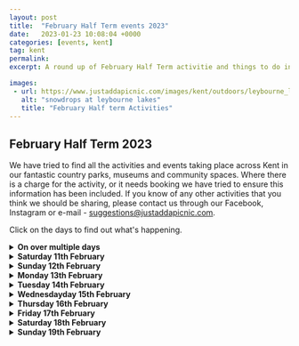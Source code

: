 ```yaml
---
layout: post
title:  "February Half Term events 2023"
date:   2023-01-23 10:08:04 +0000
categories: [events, kent]
tag: kent
permalink: 
excerpt: A round up of February Half Term activitie and things to do in Kent.

images: 
 - url: https://www.justaddapicnic.com/images/kent/outdoors/leybourne_lakes/leybourne5.jpg
   alt: "snowdrops at leybourne lakes"
   title: "February Half term Activities"
---
```


## February Half Term 2023
We have tried to find all the activities and events taking place across Kent in our fantastic country parks, museums and community spaces.
Where there is a charge for the activity, or it needs booking we have tried to ensure this information has been included.
If you know of any other activities that you think we should be sharing, please contact us through our Facebook, Instagram or e-mail - suggestions@justaddapicnic.com.

Click on the days to find out what's happening.

<details><summary><b>On over multiple days</b></summary>

<h3>FREE events / activities</h3>
    <ul><h5>Ranger Bear's Winter Quest</h5>
        <p>Bewl Water, TN3 8JH,<b> throughout February</b>. Help Ranger Bear find all his friends hidden around the trails of Bewl Water. Trail sheets are availble to collect from the Waterfront Cafe for free.</p>
        <p>More information about the trail can be found <a href="https://www.bewlwater.co.uk/whats-on/2022/12/ranger-bears-winter-quest-trail/?fbclid=IwAR2mW6FBJOZuG7chahNZGG9HWYNtIrBpfJf0vSHLyBZE9aIqjUMOw8Urx9w">HERE.</a></p>
        <img src="https://www.justaddapicnic.com/images/event_posters/February2023/bewlwaterbear.jpeg">
    </ul>
    <ul><h5>Sun Pier House Half Term Activities</h5>
        <p>Various activites taking place over half term with Sun Pier House in Chatham, ME4 4HF. Please note that these activites take place on the 1st and 2nd floors and there is no step free access. Booking required for half term events, please call 01634 401549.</p>
        <img src="https://www.justaddapicnic.com/images/event_posters/February2023/sunpierhouse.jpeg">
    </ul>
<ul><h5>Enchanted Forest Half-term Activities</h5>
    <p>The Amelia Scott, TN1 1LS <b>11th - 17th February from 10am - 3pm (not on 14th and 16th)</b>. Set your imagination alight…
    <ul>DISCOVER historic objects 100's, sometimes millions of years old</ul>
    <ul>EXPLORE an immersive digital forest</ul>
    <ul>IMAGINE objects that can be used for your own story telling, what myths and folklore will you tell at home?</ul>
    Get creative with natural history objects collected durign the Victorian period, imagine their stories, create art and explore the objects.</p>
    <p>More information <a href="https://theamelia.co.uk/whats-on/enchanted-forest-half-term-activities.html">HERE.</a></p>
    <img src="https://www.justaddapicnic.com/images/event_posters/February2023/ameliascott.jpeg">
</ul>

<h3>PAID FOR activites / events</h3>
    <ul><h5>Peter Rabbit Story time Adventure</h5>
        <p>The Beaney, Canterbury, CT1 2RA. <b>18th feb - 16th April</b>.</p>
        <p><em> "Hop into this walkthrough experience, where visitors will be able to immerse themselves in The Tale of Peter Rabbit. Little bunnies will be able to crawl under the garden gate, hide in a watering can, and see their reflection in a mirror pool, just like Peter Rabbit! With photo opportunities and activities to take part in along the way, there are plenty of opportunities for families to enjoy this well-loved tale."</em></p>
        <p> Suggested donation £3<a href="https://canterburymuseums.co.uk/events/the-world-of-peter-rabbit-storytime-trail/">More info here.</a>  Please note the museum is closed on Mondays.</p>
    </ul>
    <ul><h5>Super Hero Garden Trail</h5>
        <p>Hall Place and Gardens, Bexley, DA1PQ. <b>From 1 - 28th February. </b>Come along to the Gardens and see if you can find all the Super Heros hiding in the hedgerows and borders. Small prize at the end, £2.50 per trail. Suitable for children 3 - 10 year, younger children will require more teamwork. Binrg apencil, or buy one from the shop for 50p.</p>
        <p> <a href="https://www.hallplace.org.uk/event/superhero-february-garden-trail/">More info here.</a></p>
    </ul>
    <ul><h5>February half Term Trail</h5>
        <ol>Shorne Woods Country Park, Gravesend, DA12 3HX.</ol>
        <ol>Trosley Country Park, Vigo, DA13 0SG.</ol> 
        <ol>Lullingstone Country Park, Eynsford, DA4 0JF.</ol>
        <ol>Manor Park Country Park, West Malling, ME19 6PE.</ol>
        <p><b>from 12th - 20th February</b>. Drop into the Visitors Centre and collect your trail sheets from 10am - 2pm daily, trail sheets are £3 per child with a small prize on completion. </p>
        <img src="https://www.justaddapicnic.com/images/event_posters/February2023/CPTrails.jpeg">
    </ul>
    <ul><h5>February Heart Trail</h5>
        <p>Romney Marsh Visitors Centre, TN28 8AY <b>11th - 19th February. </b>Explore the nature reserve by finding all the hearts on this self-led trail.  If you find all the hearts and decipher the word (or words!) you can claim your prize for solving the puzzle. £4 per trail sheet.</p>
        <p> <a href="https://www.kentwildlifetrust.org.uk/events/2023-02-11-february-heart-trail">More information here.</a></p>
    </ul>
    <ul><h5>February Heart Trail</h5>
        <p>Sevenoaks Wildlife Reserve and Jerrfery Harrison Centre, TN13 3DH <b>11th - 19th February. </b>Explore the reserve and look out for the hearts, each will contain a letter clue that spells out a word (or two)! If you solve the puzzle you will win a fantastic prize. £4 per trail sheet.</p>
        <p> <a href="https://www.kentwildlifetrust.org.uk/events/2023-02-11-february-heart-trail-0">More information here.</a></p>
    </ul>
    <ul><h5>Airfix Make and Take</h5>
        <p>RAF Museum, London, NW9 5LL (closest tube station is Colindale, 10 minute walk) <b>11th - 19th February. </b>Come and build and paint an Airfix Model at the RAF museum. Kits are £2 each, suitable for children over 4 years old, younger children will need adult assistance. The museum is free to enter and explore. Sessions run at 11am, 1pm, 2pm, 3:30pm. It is advisable to book your free museum tickets through their website <a href="https://royalairforcemuseum.digitickets.co.uk/event-tickets/28387?catID=27839&branches.branchID=2042&fp_sk=_596e3b524d2f44f82daa22c9a116bd1b&fp_domain=www.rafmuseum.org.uk&_ga=2.225126234.1343822192.1675850929-1326200471.1675850929">HERE.</a></p>
        <p>Book your tickets for the Make and Take sessions <a href="https://www.rafmuseum.org.uk/london/whats-going-on/events/february-half-term-airfix-make-and-take/">HERE. </a></p>
        <img src="">
    </ul>
    <ul><h5>Family Activities</h5>
        <p>Riverside Country Park, Rainham, ME7 2XH <b>various days</b>. Riverside is offering several family activities over the half term holiday, see the poster for details. Usually £4 each.</p>
        <img src="https://www.justaddapicnic.com/images/event_posters/February2023/RiversideCP.jpeg">
    </ul>
    <ul><h5>Peace Doves</h5>
        <p>Rochester Cathedral, Rochester, ME1 1SX<b> Opens 11th February</b> Witness the Peace Doves by Peter Walker in the Nave of Rochester Cathedral this February. Be a part of the art by creating your own Peace Dove on 13th, 14th and 17th February (£1 each) adding your message of peace to the others adorning the ceiling.</p>
        <p>More information about the art installation and activity <a href="https://www.rochestercathedral.org/peacedoves?fbclid=IwAR08b1lsidlXfdAP3X6dga0ktk3h8ddpOEiODzolxh0x62kWr7FbjB-yCQo">HERE.</a></p>
    </ul>
    <ul><h5>Fairy Trail</h5>
        <p>Whitstable Castle, CT5 2BW <b>13th - 18th February, 11am - 3pm</b>. Collect your £2 trail sheet from the Studio and see if you can find all the fairies hidden in the Castle gardens. Visit the Fairy Craft Workshop once you've found them all.</p>
        <img src="https://www.justaddapicnic.com/images/event_posters/February2023/whitstablecastle.jpeg">
    </ul>

</details>



<details><summary><b>Saturday 11th February</b></summary>
<h3>FREE events / activities</h3>
    <ul><h5>Medway Light Nights</h5>
        <p>Chatham, various locations <b>from 6pm - 9pm. </b>Go on a light adventure through Chatham to celebrate the history and culture of the Medway towns. You'll see light installations, a lantern parade (6pm Friday 10th Feb) and live music from local artists.</p>
        <p>More infomration including maps, programme of events and parking information can be found using this <a href="https://www.visitmedway.org/events/medway-light-nights-2023-93891/?fbclid=IwAR0h5m4N0YXgfJT2kFyaNf6ibDZuDoE2_tVg5pU5XszPAeziUa6G_zvxROQ">LINK.</a></p>
        <img src="">
    </ul>
    <ul><h5>Knights and Dragons, Family Crafts</h5>
        <p>Folkestone Museum, CT20 1DY<b> 11am - 12:45pm, 1:30pm - 3:30pm</b>. It's February Half-Term and we’re heading back to the days of yore and exploring medieval life. Today its all about knights and dragons; make a knight helmet or a flying dragon! The activities are free, but donations towards materials are welcomed (suggestion of £1 per child).</p>
        <p>More information <a href="https://folkestonemuseum.co.uk/whats-on/half-term-saturday/?wcs_timestamp=1676113200">HERE.</a></p>
        <img src="">
    </ul>
    <ul><h5></h5>
        <p><b></b></p>
        <p> <a href=""></a></p>
        <img src="">
    </ul>
<h3>PAID FOR activites / events</h3>
    <ul><h5></h5>
        <p><b></b></p>
        <p> <a href=""></a></p>
        <img src="">
    </ul>
</details>

<details><summary><b>Sunday 12th February</b></summary>
<h3>FREE events / activities</h3>
    <ul><h5></h5>
        <p><b></b></p>
        <p> <a href=""></a></p>
        <img src="">
    </ul>
<h3>PAID FOR activites / events</h3>
    <ul><h5></h5>
        <p><b></b></p>
        <p> <a href=""></a></p>
        <img src="">
    </ul>
</details>

<details><summary><b>Monday 13th February</b></summary>
<h3>FREE events / activities</h3>
    <ul><h5>Valentine Biscuit Workshop</h5>
        <p>Macknade, Faversham, ME13 8XF. <b>10 am - 12 noon</b>, Join Eat & Mess at Macknade to decorate heart shaped bisuits for Valentine's Day. No need to book, just come and join in from 10 - 12 noon.  The workshop is suitable for 3 - 12 years and all children must be accompanied by an adult.</p>
        <p> <a href="https://macknade.com/products/kids-valentines-biscuit-workshop">Macknade Website link.</a></p>
        <img src="https://www.justaddapicnic.com/images/event_posters/February2023/macknadeBiscuit.webp">
    </ul>
        <ul><h5>Winter Wildlife Guided Walk and Talk</h5>
        <p>Oare Marshes, ME13 0QA (what3words: roughness.herring.watching) <b>2pm - 3pm. </b>Join the rangers for an hour long walk and talk taking in the winter wildlife on the nature reserve around Oare Marshes. Please wear appropriate clothing and footwear for the waether conditions.</p>
        <p>More information <a href="https://www.kentwildlifetrust.org.uk/events/2023-02-13-free-guided-winter-wildlife-walk-and-talk-oare-marshes">HERE.</a></p>
    </ul>    
    <ul><h5></h5>
        <p><b></b></p>
        <p> <a href=""></a></p>
        <img src="">
    </ul>
<h3>PAID FOR activites / events</h3>
    <ul><h5>Build a Bird Box</h5>
        <p>Lullingstone Country Park, Eynsford, DA4 0JF<b> from 1pm - 3pm</b>. <em>"It's National Bird Box Week! Natural bird nesting sites are in decline. Come and join us to build a cosy home and a bird feeder using recycled materials for your feathered friends. Together we can make a difference for local birds. You can put together a nest box kit and decorate it to take home. Receive expert guidance on where to hang it. Materials and bird seed will be available to make bird feeders. All equipment and tools will be provided. One nest box kit per child and hot chocolate available for accompanying adults. Normal parking fees apply.include Event tickets are non-refundable and non-transferable." </em> This activity is £3 per adult and £12 per child.</p>
        <p>Book your places <a href="https://bookings.kentcountryparks.co.uk/events.html#/kcp_event">HERE.</a></p>
    </ul>
    <ul><h5>Bird Walk</h5>
        <p>Riverside Country Park, Rainham, ME7 2XH <b>10am - 12noon</b>. Join the rangers to find out more about the birds who live in the country park. Suitable for children 13+ years and adults. £4 per child, booking is essential call into the visitors centre or call 01634 337432.</p>
    </ul>
</details>

<details><summary><b>Tuesday 14th February</b></summary>
<h3>FREE events / activities</h3>
    <ul><h5>Valentine Biscuit Workshop</h5>
        <p>Macknade, Faversham, ME13 8XF. <b>10 am - 12 noon</b>, join Eat & Mess at Macknade to decorate heart shaped bisuits for Valentine's Day. No need to book, just come and join in from 10 - 12 noon.  The workshop is suitable for 3 - 12 years and all children must be accompanied by an adult.</p>
        <p> <a href="https://macknade.com/products/kids-valentines-biscuit-workshop">Macknade Website link.</a></p>
        <img src="https://www.justaddapicnic.com/images/event_posters/February2023/macknadeBiscuit.webp">
    </ul>
    <ul><h5>Guided Winter Walk and Talk</h5>
        <p>Pegwell Bay Country Park, CT12 5JB <b>2pm - 3pm. </b>Learn more about how you can help to protect our vulnerable migrant birds and seal communities, grab a free spotter sheet or come and get arty with some natural crafts. Discover the wonderful bird and marine life that relies on these protected areas through the Winter. Adults and children will enjoy looking out for important winter waders, birds of prey and even our local seals and their newly born pups.Stop by between 10.30am-2.30pm to chat to the wardens about our coastal reserves or try a free spotter sheet and some craft activities to enjoy on your own walk.</p>
        <p>Please book to take part in this activity using this<a href="https://www.kentwildlifetrust.org.uk/events/2023-02-14-free-guided-winter-wildlife-walk-and-talk"> LINK.</a></p>
    </ul>
    <ul><h5></h5>
        <p><b></b></p>
        <p> <a href=""></a></p>
        <img src="">
    </ul>

<h3>PAID FOR activites / events</h3>
    <ul><h5>Make It! Crafts</h5>
        <p>Maidstone Museum, ME14 1LH. <b>3 sessionss a day; 10:30, 12, 1:30 pm</b>.   Make a Green Man from Clay in Tuesday's session. £3 per child, sessions should take between 30 - 5 minutes to complete. An adult must remain with the young people whilst doing the activity. Ideal for ages 4 - 11 years.</p>
        <p><a href="https://museum.maidstone.gov.uk/whats-on/events/february-half-term-make-it-craft/"> Click here</a> for more information and booking.</p>
        <img src="">
    </ul>
    <ul><h5>Garden Birds in Winter, family workshop</h5>
        <p>Romney marsh Visitors Centre, TN28 8AY <b>from 11am - 1pm.</b> At this workshop you will hear about which foods will attract which birds, and see if you can spot any during a walk around the grounds. Children will then make bird feeders from recycled materials to take home with them, as well as making a tasty bird food cake for feathered friends to enjoy. Please note that the bird food will contain nuts, wheat and other allergens, and this activity is not suitable for children under 4 years. Booking is essential, children £7 or family (upto 3 children) £18.</p>
        <p>Book your places <a href="https://www.kentwildlifetrust.org.uk/events/2023-02-14-family-workshop-garden-birds-winter">HERE. </a></p>
    </ul>
    <ul><h5>Winter Ramble</h5>
        <p>Riverside Country Park, Rainham, ME7 2XH <b>1pm - 3pm</b>. Join the rangers of a walk around the site to be introduced to the overwintering wildlife that make the country park its home. SUitable for children 5 - 12 years. £4 per child, booking is essential call into the visitors centre or call 01634 337432.</p>
    </ul>
   <ul><h5>Birds and the Bees</h5>
        <p>Capstone Farm Country Park, Chatham, ME7 3JE, <b>10am - 12noon OR 1pm - 3pm</b> Help the birds and bees this Valentines Day by making bird feeders and bee houses using reclaimed materials. Suitable for children ages 5 -12 year, £4 per child. Booking essential, please call 01634 338191, or pop into the Visitors Centre.</p>
    </ul>

</details>

<details><summary><b>Wednesdayday 15th February</b></summary>
<h3>FREE events / activities</h3>
    <ul><h5>Family Trail and Crafts with Anna Outdoors</h5>
        <p>Teers Meadow, Harrietsham, ME17 1AX, <b>10am - 12noon</b>. Join Anna Outdoors to find out about the wildlife of Teers Meadow by taking part in our self-led trail. Receive a Teers Meadow medal (decorated wooden disc), and make some creative crafts inspired by nature to take home.Look out for the Anna Outdoors flag flying in the field behind the Church. </p>
        <p>Booking through eventbrite <a href="https://www.eventbrite.co.uk/e/teers-meadow-wildlife-trail-and-nature-crafts-tickets-533583632007?utm-campaign=social&utm-content=attendeeshare&utm-medium=discovery&utm-term=listing&utm-source=cp&aff=escb&fbclid=IwAR1CQvTiHKKPVJE0ABXCUr8kw4Rkt4f8xwTFwt7kZhgjTDr9ktfxQ4Jyj54">HERE.</a></p>
    </ul>
    <ul><h5>Lords and Ladies Family Crafts</h5>
        <p>Folkestone Museum, CT20 1CY <b>11am - 12:45 OR 1:30pm - 3:30pm</b>. It's February Half-Term and we’re heading back to the days of yore and exploring medieval life. Today its all about dressing up, if you don’t know what a hennin is, this is where you’ll learn about them and make one, its a kind of hat! This activity is free, but donations towards material of £1 per child are welcomed.</p>
        <p>More information <a href="https://folkestonemuseum.co.uk/whats-on/half-term-wednesday/?wcs_timestamp=1676458800">HERE.</a></p>
        <img src="">
    </ul>
<h3>PAID FOR activites / events</h3>
    <ul><h5>Family Workshop: Garden Birds in Winter</h5>
        <p>Sevenoaks Wildlife Reserve and Jeffery Harrison Visitors Centre, TN13 3DH <b>11am - 1pm.</b> At this workshop you will hear about which foods will attract which birds, and see if you can spot any during a walk around the grounds. Children will then make bird feeders from recycled materials to take home with them, as well as making a tasty bird food cake for feathered friends to enjoy. Please note that the bird food will contain nuts, wheat and other allergens, and this activity is not suitable for children under 4 years. Booking is essential, children £7 or family (upto 3 children) £18.</p>
        <p>Booking is essential, use the following <a href="https://www.kentwildlifetrust.org.uk/events/2023-02-15-family-workshop-garden-birds-winter">LINK.</a></p>
    </ul>
    <ul><h5>Make It! Crafts</h5>
        <p>Maidstone Museum, ME14 1LH. <b>3 sessionss a day; 10:30, 12, 1:30 pm</b>.   Make a musical drum in Wednesday's session. £3 per child, sessions should take between 30 - 5 minutes to complete. An adult must remain with the young people whilst doing the activity. Ideal for ages 4 - 11 years.</p>
        <p><a href="https://museum.maidstone.gov.uk/whats-on/events/february-half-term-make-it-craft/"> Click here</a> for more information and booking.</p>
        <img src="">
    </ul>
    <ul><h5>Natural Bird Feeders</h5>
        <p>Riverside Country Park, Rainham, ME7 2XH <b>10am - 12noon OR 1pm - 3pm</b>. Join the rangers to make natural bird feeders. £4 per child, booking is essential call into the visitors centre or call 01634 337432.</p>
    </ul>
   <ul><h5>Mystical Gardens</h5>
        <p>Capstone Farm Country Park, Chatham, ME7 3JE, <b>10am - 12noon OR 1pm - 3pm</b> Discover the magic that exists in nature bny creating a Mystical Garden. The fairiees and elves need a place to stay. Suitable for all ages, £4 per child. Booking essential, please call 01634 338191, or pop into the Visitors Centre.</p>
    </ul>
</details>

<details><summary><b>Thursday 16th February</b></summary>
<h3>FREE events / activities</h3>
    <ul><h5>Jesters Family Crafts</h5>
        <p>Folkestone Museum , CT20 1DY, <b>11am - 12:45pm OR 1:30pm - 3:30pm</b> It's February Half-Term and we’re heading back to the days of yore and exploring medieval life. Today its all about having a laugh – find out about court jesters and make a jesters hat and wand. This activity is free, donations towards materials are welcomed.</p>
        <p>More information <a href="https://folkestonemuseum.co.uk/whats-on/half-term-thursday/?wcs_timestamp=1676545200">HERE.</a></p>
    </ul>
<h3>PAID FOR activites / events</h3>
    <ul><h5></h5>
        <p><b></b></p>
        <p> <a href=""></a></p>
        <img src="">
    </ul>
    <ul><h5>Clay Candle Holders</h5>
        <p>Riverside Country Park, Rainham, ME7 2XH <b>10am - 12noon OR 1pm - 3pm</b>. Create with clay at Riverside Country Park. £4 per child, booking is essential call into the visitors centre or call 01634 337432.</p>
    </ul>
    <ul><h5>Make It! Crafts</h5>
        <p>Maidstone Museum, ME14 1LH. <b>3 sessionss a day; 10:30, 12, 1:30 pm</b>.   Make a horse head dress / mask in Thursday's session. £3 per child, sessions should take between 30 - 5 minutes to complete. An adult must remain with the young people whilst doing the activity. Ideal for ages 4 - 11 years.</p>
        <p><a href="https://museum.maidstone.gov.uk/whats-on/events/february-half-term-make-it-craft/"> Click here</a> for more information and booking.</p>
        <img src="">
    </ul>
   <ul><h5>Clay Creations</h5>
        <p>Capstone Farm Country Park, Chatham, ME7 3JE, <b>10am - 12noon OR 1pm - 3pm</b> Get creative using air drying clay to make one of the many creatures found around the park. Suitable for 5 - 12 years, £4 per child. Booking essential, please call 01634 338191, or pop into the Visitors Centre.</p>
    </ul>
</details>

<details><summary><b>Friday 17th February</b></summary>
<h3>FREE events / activities</h3>
    <ul><h5>Fossil Friday - Fossil Identification Day</h5>
        <p>Maidstone Museum, ME14 1LH. <b>10 am - 3 pm</b>. If you have a mystery fossil, bring it along to Maidstone Museum and their fossil expert Tony will help you identify it! Tony will be in the dino gallery from 10 - 3 pm, with a short break for lunch.</p>
        <p> <a href="https://museum.maidstone.gov.uk/whats-on/events/fossil-friday-fossil-identification-day/">More info here.</a></p>
        <img src="">
    </ul>
    <ul><h5>Bird spotting BINGO! with Green Gang</h5>
        <p>Fort Burgoyne, Dover, CT15 5FN, <b>from 10am. </b>Join the rangers at Fort Burgoyne to get a full house of birds as you walk around the site, find common birds and some of the winter visitors too.</p>
        <p>More information and booking <a href="https://www.eventbrite.co.uk/e/green-gang-fort-burgoyne-bird-bingo-tickets-516552611767?fbclid=IwAR1OkoLDxr_smLIxRWLmumi2ls9rPW3ssuau0jIPA0hrQC4DL4MXf8PGxD0">HERE.</a></p>
    </ul>
    <ul><h5>Castle Life Family Crafts</h5>
        <p>Folkestone Museum , CT20 1DY, <b>11am - 12:45pm OR 1:30pm - 3:30pm</b> It's February Half-Term and we’re heading back to the days of yore and exploring medieval life. Today its all about building and living in a castle; everyone gets to build their own (miniature) castle too! This activity is free, donations towards materials are welcomed.</p>
        <p>More information <a href="https://folkestonemuseum.co.uk/whats-on/half-term-friday/?wcs_timestamp=1676631600">HERE.</a></p>
    </ul>

<h3>PAID FOR activites / events</h3>
    <ul><h5>Family Workshop: British Birds</h5>
        <p>Romney Marsh Visitors Centre, TN28 8AY <b>11am - 12:30pm. </b>Join our local artist, Deborah for a morning of craftiness! Come and make some British birds to hang in your home and see if you can spot the real ones arriving in your garden as the weather warms! You will use fabrics, papers, glue guns (adults only), paints and more to create your feathered friends! Children £7 each or £18 for a family (3 children).</p>
        <p>Booking essential, please use this <a href="https://www.kentwildlifetrust.org.uk/events/2023-02-17-family-workshop-british-birds">LINK.</a></p>
        <img src="">
    </ul>
    <ul><h5></h5>
        <p><b></b></p>
        <p> <a href=""></a></p>
        <img src="">
    </ul>
</details>

<details><summary><b>Saturday 18th February</b></summary>
<h3>FREE events / activities</h3>
    <ul><h5>Castle Life Family Crafts</h5>
        <p>Folkestone Museum , CT20 1DY, <b>11am - 12:45pm OR 1:30pm - 3:30pm</b> It's February Half-Term and we’re heading back to the days of yore and exploring medieval life. Today its all about living in a castle but we’ll be exploring with our friends Hands On History. This activity is free, donations towards materials are welcomed.</p>
        <p>More information <a href="https://folkestonemuseum.co.uk/whats-on/half-term-friday-second-saturday/?wcs_timestamp=1676718000">HERE.</a></p>
    </ul>
    <ul><h5></h5>
        <p><b></b></p>
        <p> <a href=""></a></p>
        <img src="">
    </ul>
<h3>PAID FOR activites / events</h3>
    <ul><h5>Children's Fun Morning</h5>
        <p>Singleton Environment Centre, Ashford, TN23 5LW, <b>10 am - 1pm.</b> Come along to the Environment Centre to take part in trails, treasure hunts, crafts and more. Children £1 each.</p>
        <img src="https://www.justaddapicnic.com/images/event_posters/February2023/singleton.png">
    </ul>
</details>

<details><summary><b>Sunday 19th February</b></summary>
<h3>FREE events / activities</h3>
    <ul><h5></h5>
        <p><b></b></p>
        <p> <a href=""></a></p>
        <img src="">
    </ul>
<h3>PAID FOR activites / events</h3>
    <ul><h5></h5>
        <p><b></b></p>
        <p> <a href=""></a></p>
        <img src="">
    </ul>
</details>